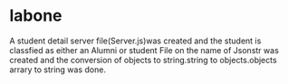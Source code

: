 # labone
A student detail server file(Server.js)was created and the student is classfied as either an Alumni or student File on the name of Jsonstr was created and the conversion of objects to string.string to objects.objects arrary to string was done.
